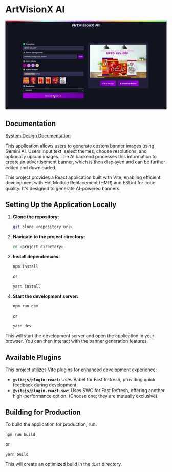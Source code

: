 # ArtVisionX AI

![ArtVisionX Banner Generator](./src/assets/ui_image.png)


## Documentation
[System Design Documentation](systemarchitecture.md)

This application allows users to generate custom banner images using Gemini AI.  Users input text, select themes, choose resolutions, and optionally upload images. The AI backend processes this information to create an advertisement banner, which is then displayed and can be further edited and downloaded.


This project provides a React application built with Vite, enabling efficient development with Hot Module Replacement (HMR) and ESLint for code quality.  It's designed to generate AI-powered banners.

## Setting Up the Application Locally

1. **Clone the repository:**
   ```bash
   git clone <repository_url>
   ```

2. **Navigate to the project directory:**
   ```bash
   cd <project_directory>
   ```

3. **Install dependencies:**
   ```bash
   npm install
   ```
   or
   ```bash
   yarn install
   ```

4. **Start the development server:**
   ```bash
   npm run dev
   ```
   or
   ```bash
   yarn dev
   ```

This will start the development server and open the application in your browser.  You can then interact with the banner generation features.

## Available Plugins

This project utilizes Vite plugins for enhanced development experience:

- **`@vitejs/plugin-react`:** Uses Babel for Fast Refresh, providing quick feedback during development.
- **`@vitejs/plugin-react-swc`:** Uses SWC for Fast Refresh, offering another high-performance option.  (Choose one; they are mutually exclusive).

## Building for Production

To build the application for production, run:

```bash
npm run build
```
or
```bash
yarn build
```

This will create an optimized build in the `dist` directory.


